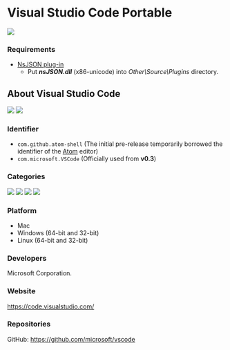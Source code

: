 # Visual Studio Code Portable
 ![](https://img.shields.io/badge/platform-win--32_|_win--64-informational)

### Requirements
- [NsJSON plug-in](https://nsis.sourceforge.io/NsJSON_plug-in)
  - Put ***nsJSON.dll*** (x86-unicode) into *Other\Source\Plugins* directory.

## About Visual Studio Code
 ![](https://img.shields.io/badge/-opensource-brightgreen)
 [![](https://img.shields.io/github/license/microsoft/vscode)](https://github.com/microsoft/vscode/blob/main/LICENSE.txt)

### Identifier
 - `com.github.atom-shell` (The initial pre-release temporarily borrowed the identifier of the [Atom](https://atom.io/) editor)
 - `com.microsoft.VSCode` (Officially used from **v0.3**)

### Categories
 ![](https://img.shields.io/badge/-Text_Editor-informational)
 ![](https://img.shields.io/badge/-Development-informational)
 ![](https://img.shields.io/badge/-IDE-informational)
 ![](https://img.shields.io/badge/-public.app--category.developer--tools-informational)

### Platform
 - Mac
 - Windows (64-bit and 32-bit)
 - Linux (64-bit and 32-bit)

### Developers
 Microsoft Corporation.

### Website
 https://code.visualstudio.com/

### Repositories
 GitHub: https://github.com/microsoft/vscode
